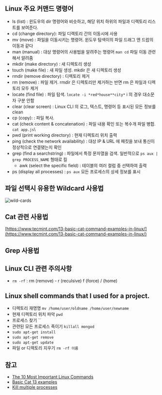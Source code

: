 ## Linux 주요 커맨드 명령어
- ls (list) : 윈도우의 dir 명령어와 비슷하고, 해당 위치 하위의 파일과 디렉토리 리스트를 보여준다.
- cd (change directory): 파일 디렉토리 간의 이동시에 사용
- mv (move) : 파일을 이동시키는 명령어. 윈도우 탐색이의 파일 드래그 앤 드랍의 이동과 같다
- man (manual) : 대상 명령어의 사용법을 알려주는 명령어 `man cd` 파일 이동 관련해서 알려줌
- mkdir (make directory) : 새 디렉토리 생성
- touch (make file) : 새 파일 생성. mkdir 은 새 디렉토리 생성
- rmdir (remove directory) : 디렉토리 제거
- rm (remove) : 파일 제거. rmdir 은 디렉토리만 제거하는 반면 rm 은 파일과 디렉토리 모두 제거
- locate (find file) : 파일 탐색. `locate -i *red*house**city*` i 의 경우 대소문자 구분 안함
- clear (clear screen) : Linux CLI 의 로그, 텍스트, 명령어 등 표시된 모든 정보를 clean
- cp (copy): : 파일 복사.
- cat (check content & concatenation) : 파일 내용 확인 또는 복수개 파일 병합. `cat app.js`\
- pwd (print working directory) : 현재 디렉토리 위치 출력
- ping (check the network availability) : 대상 IP & URL 에 패킷을 보내 통신이 정상적으로 연결됐는지 확인
- grep (find a searchstring) : 파일에서 특정 문자열을 검색. 일반적으로 `ps aux | grep PROCESS_NAME` 형태로 킬
  - awk (select the specific field) : 테이블의 여러 컬럼 중 선택하여 출력
- ps (display all processes) : `ps aux` 모든 프로세스의 상세 정보를 표시


## 파일 선택시 유용한 Wildcard 사용법
![wild-cards](C:\github\TIL\linux\images\wildcards.png)

## Cat 관련 사용법
[https://www.tecmint.com/13-basic-cat-command-examples-in-linux/](https://www.tecmint.com/13-basic-cat-command-examples-in-linux/)

## Grep 사용법

## Linux CLI 관련 주의사항
- `rm -rf` : rm (remove) - r (reculsive) f (force) / (home)

## Linux shell commands that I used for a project.
- 디렉토리 재명명 `mv /home/user/oldname /home/user/newname`
- 현재 디렉토리 위치 파악 `pwd`
- 프로세스 찾기 ``
- 관련된 모든 프로세스 죽이기 `killall mongod`
- `sudo apt-get install`
- `sudo apt-get remove`
- `sudo apt-get update`
- 파일 or 디렉토리 지우기 `rm -rf 이름`

## 참고
- [The 10 Most Important Linux Commands](http://www.informit.com/blogs/blog.aspx?uk=The-10-Most-Important-Linux-Commands)
- [Basic Cat 13 examples](https://www.tecmint.com/13-basic-cat-command-examples-in-linux/)
- [Kill multiple processes](https://haandol.wordpress.com/2013/08/23/grep%EC%9C%BC%EB%A1%9C-pid-%EC%B0%BE%EC%95%84%EB%82%B4%EC%84%9C-%ED%94%84%EB%A1%9C%EC%84%B8%EC%8A%A4-%EC%82%AD%EC%A0%9C%ED%95%98%EA%B8%B0%EB%A5%BC-%EC%89%98-%EB%AA%85%EB%A0%B9-%ED%95%9C%EC%A4%84/)
